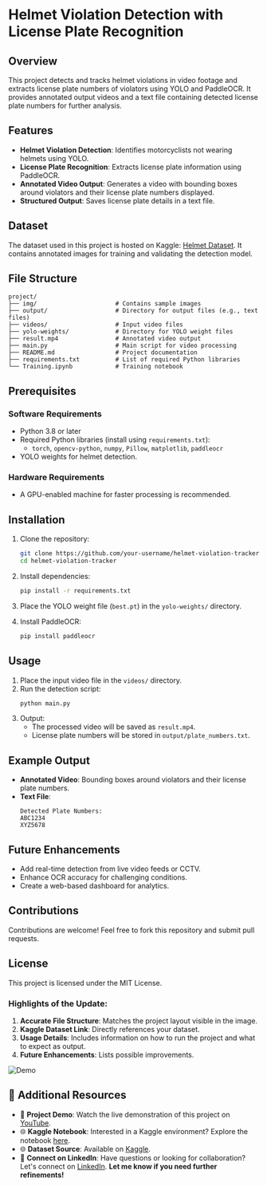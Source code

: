 # Helmet Violation Detection with License Plate Recognition

## Overview
This project detects and tracks helmet violations in video footage and extracts license plate numbers of violators using YOLO and PaddleOCR. It provides annotated output videos and a text file containing detected license plate numbers for further analysis.

## Features
- **Helmet Violation Detection**: Identifies motorcyclists not wearing helmets using YOLO.
- **License Plate Recognition**: Extracts license plate information using PaddleOCR.
- **Annotated Video Output**: Generates a video with bounding boxes around violators and their license plate numbers displayed.
- **Structured Output**: Saves license plate details in a text file.

## Dataset
The dataset used in this project is hosted on Kaggle: [Helmet Dataset](https://www.kaggle.com/datasets/pkdarabi/helmet/data). It contains annotated images for training and validating the detection model.

## File Structure
```plaintext
project/
├── img/                      # Contains sample images
├── output/                   # Directory for output files (e.g., text files)
├── videos/                   # Input video files
├── yolo-weights/             # Directory for YOLO weight files
├── result.mp4                # Annotated video output
├── main.py                   # Main script for video processing
├── README.md                 # Project documentation
├── requirements.txt          # List of required Python libraries
└── Training.ipynb            # Training notebook
```

## Prerequisites
### Software Requirements
- Python 3.8 or later
- Required Python libraries (install using `requirements.txt`):
  - `torch`, `opencv-python`, `numpy`, `Pillow`, `matplotlib`, `paddleocr`
- YOLO weights for helmet detection.

### Hardware Requirements
- A GPU-enabled machine for faster processing is recommended.

## Installation
1. Clone the repository:
   ```bash
   git clone https://github.com/your-username/helmet-violation-tracker.git
   cd helmet-violation-tracker
   ```

2. Install dependencies:
   ```bash
   pip install -r requirements.txt
   ```

3. Place the YOLO weight file (`best.pt`) in the `yolo-weights/` directory.

4. Install PaddleOCR:
   ```bash
   pip install paddleocr
   ```

## Usage
1. Place the input video file in the `videos/` directory.
2. Run the detection script:
   ```bash
   python main.py
   ```
3. Output:
   - The processed video will be saved as `result.mp4`.
   - License plate numbers will be stored in `output/plate_numbers.txt`.

## Example Output
- **Annotated Video**: Bounding boxes around violators and their license plate numbers.
- **Text File**:
  ```plaintext
  Detected Plate Numbers:
  ABC1234
  XYZ5678
  ```

## Future Enhancements
- Add real-time detection from live video feeds or CCTV.
- Enhance OCR accuracy for challenging conditions.
- Create a web-based dashboard for analytics.

## Contributions
Contributions are welcome! Feel free to fork this repository and submit pull requests.

## License
This project is licensed under the MIT License.

### Highlights of the Update:
1. **Accurate File Structure**: Matches the project layout visible in the image.
2. **Kaggle Dataset Link**: Directly references your dataset.
3. **Usage Details**: Includes information on how to run the project and what to expect as output.
4. **Future Enhancements**: Lists possible improvements.

![Demo](https://raw.githubusercontent.com/P-Darabi/Helmet-Violations/main/output/result.gif)

## 🔗 Additional Resources

- 🎥 **Project Demo**: Watch the live demonstration of this project on [YouTube](https://www.youtube.com/watch?v=vTjrQVMCbJ4).
- 🌐 **Kaggle Notebook**: Interested in a Kaggle environment? Explore the notebook [here](https://www.kaggle.com/code/pkdarabi/Helmet-Violations).
- 🌐 **Dataset Source**: Available on [Kaggle](https://www.kaggle.com/datasets/pkdarabi/helmet).
- 🤝 **Connect on LinkedIn**: Have questions or looking for collaboration? Let's connect on [LinkedIn](www.linkedin.com/in/p-karimi-darabi).
**Let me know if you need further refinements!**
